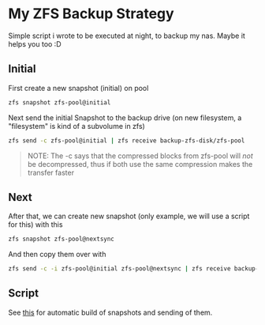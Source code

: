 # My ZFS Backup Strategy

Simple script i wrote to be executed at night, to backup my nas. Maybe it helps you too :D

## Initial

First create a new snapshot (initial) on pool

```zsh
zfs snapshot zfs-pool@initial
```

Next send the initial Snapshot to the backup drive (on new filesystem, a "filesystem" is kind of a subvolume in zfs)

```zsh
zfs send -c zfs-pool@initial | zfs receive backup-zfs-disk/zfs-pool
```

>NOTE: The -c says that the compressed blocks from zfs-pool will _not_ be decompressed, thus if both use the same compression makes the transfer faster

## Next

After that, we can create new snapshot (only example, we will use a script for this) with this

```zsh
zfs snapshot zfs-pool@nextsync
```

And then copy them over with

```zsh
zfs send -c -i zfs-pool@initial zfs-pool@nextsync | zfs receive backup-zfs-disk/zfs-pool
```

## Script

See [this](./auto-backup.sh) for automatic build of snapshots and sending of them.
